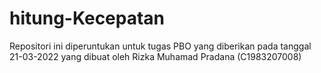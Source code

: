 # hitung-Kecepatan
Repositori ini diperuntukan untuk tugas PBO yang diberikan pada tanggal 21-03-2022 yang dibuat oleh Rizka Muhamad Pradana (C1983207008)

